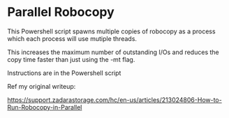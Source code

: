 # Parallel Robocopy

This Powershell script spawns multiple copies of robocopy as a process which each process will use mutiple threads.

This increases the maximum number of outstanding I/Os and reduces the copy time faster than just using the -mt flag.

Instructions are in the Powershell script

Ref my original writeup:

https://support.zadarastorage.com/hc/en-us/articles/213024806-How-to-Run-Robocopy-in-Parallel

